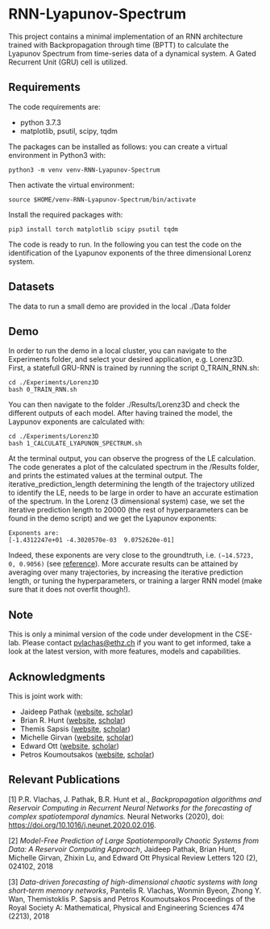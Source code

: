 # RNN-Lyapunov-Spectrum

This project contains a minimal implementation of an RNN architecture trained with Backpropagation through time (BPTT) to calculate the Lyapunov Spectrum from time-series data of a dynamical system. A Gated Recurrent Unit (GRU) cell is utilized.


## Requirements

The code requirements are:
- python 3.7.3
- matplotlib, psutil, scipy, tqdm

The packages can be installed as follows: you can create a virtual environment in Python3 with:
```
python3 -m venv venv-RNN-Lyapunov-Spectrum

```
Then activate the virtual environment:
```
source $HOME/venv-RNN-Lyapunov-Spectrum/bin/activate
```
Install the required packages with:
```
pip3 install torch matplotlib scipy psutil tqdm
```
The code is ready to run.
In the following you can test the code on the identification of the Lyapunov exponents of the three dimensional Lorenz system.


## Datasets

The data to run a small demo are provided in the local ./Data folder


## Demo

In order to run the demo in a local cluster, you can navigate to the Experiments folder, and select your desired application, e.g. Lorenz3D. First, a statefull GRU-RNN is trained by running the script 0_TRAIN_RNN.sh:
```
cd ./Experiments/Lorenz3D
bash 0_TRAIN_RNN.sh
```
You can then navigate to the folder ./Results/Lorenz3D and check the different outputs of each model.
After having trained the model, the Laypunov exponents are calculated with:
```
cd ./Experiments/Lorenz3D
bash 1_CALCULATE_LYAPUNON_SPECTRUM.sh
```
At the terminal output, you can observe the progress of the LE calculation.
The code generates a plot of the calculated spectrum in the /Results folder, and prints the estimated values at the terminal output.
The iterative_prediction_length determining the length of the trajectory utilized to identify the LE, needs to be large in order to have an accurate estimation of the spectrum.
In the Lorenz (3 dimensional system) case, we set the iterative prediction length to 20000 (the rest of hyperparameters can be found in the demo script) and we get the Lyapunov exponents:
```
Exponents are:
[-1.4312247e+01 -4.3020570e-03  9.0752620e-01]
```
Indeed, these exponents are very close to the groundtruth, i.e. `(−14.5723, 0, 0.9056)` (see [reference](https://aip.scitation.org/doi/10.1063/1.4927643)).
More accurate results can be attained by averaging over many trajectories, by increasing the iterative prediction length, or tuning the hyperparameters, or training a larger RNN model (make sure that it does not overfit though!).

## Note

This is only a minimal version of the code under development in the CSE-lab.
Please contact pvlachas@ethz.ch if you want to get informed, take a look at the latest version, with more features, models and capabilities.

## Acknowledgments

This is joint work with:
- Jaideep Pathak ([website](http://physics.umd.edu/~jpathak/), [scholar](https://scholar.google.com/citations?user=cevw0gkAAAAJ&hl=en)) 
- Brian R. Hunt ([website](http://www.math.umd.edu/~bhunt/), [scholar](https://scholar.google.com/citations?user=ten7UlMAAAAJ&hl=en))
- Themis Sapsis ([website](http://sandlab.mit.edu/), [scholar](https://scholar.google.com/citations?user=QSPXIAQAAAAJ&hl=en))
- Michelle Girvan ([website](https://sites.google.com/umd.edu/networks/home), [scholar](https://scholar.google.com/citations?user=npKBI-oAAAAJ&hl=el)) 
- Edward Ott ([website](https://umdphysics.umd.edu/people/faculty/current/item/380-edott.html), [scholar](https://scholar.google.com/citations?user=z7boxkkAAAAJ&hl=en))
- Petros Koumoutsakos ([website](https://www.cse-lab.ethz.ch/member/petros-koumoutsakos/), [scholar](https://scholar.google.ch/citations?user=IaDP3mkAAAAJ&hl=el&oi=ao)) 

## Relevant Publications

[1] P.R. Vlachas, J. Pathak, B.R. Hunt et al., *Backpropagation algorithms and
Reservoir Computing in Recurrent Neural Networks for the forecasting of complex spatiotemporal
dynamics.* Neural Networks (2020), doi: https://doi.org/10.1016/j.neunet.2020.02.016.

[2] *Model-Free Prediction of Large Spatiotemporally Chaotic Systems from Data: A Reservoir Computing Approach*, Jaideep Pathak, Brian Hunt, Michelle Girvan, Zhixin Lu, and Edward Ott
Physical Review Letters 120 (2), 024102, 2018

[3] *Data-driven forecasting of high-dimensional chaotic systems with long short-term memory networks*, Pantelis R. Vlachas, Wonmin Byeon, Zhong Y. Wan, Themistoklis P. Sapsis and Petros Koumoutsakos
Proceedings of the Royal Society A: Mathematical, Physical and Engineering Sciences 474 (2213), 2018
